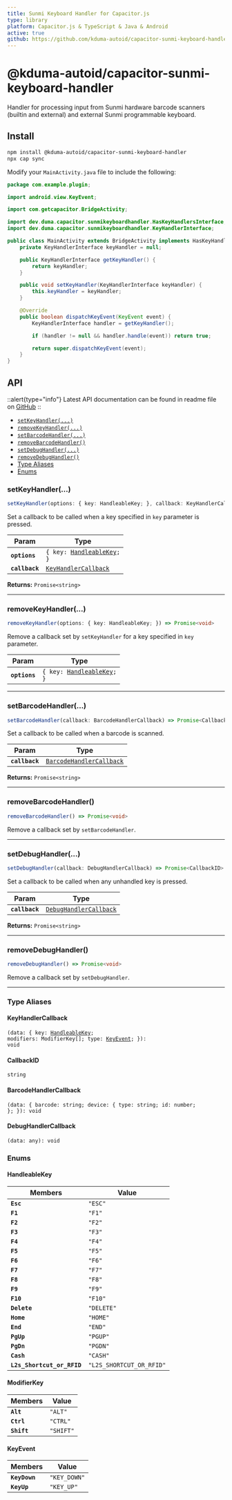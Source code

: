 ```yaml
---
title: Sunmi Keyboard Handler for Capacitor.js
type: library
platform: Capacitor.js & TypeScript & Java & Android
active: true
github: https://github.com/kduma-autoid/capacitor-sunmi-keyboard-handler
---
```


# @kduma-autoid/capacitor-sunmi-keyboard-handler

Handler for processing input from Sunmi hardware barcode scanners (builtin and external) and external Sunmi programmable keyboard.

## Install

```bash
npm install @kduma-autoid/capacitor-sunmi-keyboard-handler
npx cap sync
```

Modify your `MainActivity.java` file to include the following:

```java
package com.example.plugin;

import android.view.KeyEvent;

import com.getcapacitor.BridgeActivity;

import dev.duma.capacitor.sunmikeyboardhandler.HasKeyHandlersInterface;
import dev.duma.capacitor.sunmikeyboardhandler.KeyHandlerInterface;

public class MainActivity extends BridgeActivity implements HasKeyHandlersInterface {
    private KeyHandlerInterface keyHandler = null;

    public KeyHandlerInterface getKeyHandler() {
        return keyHandler;
    }

    public void setKeyHandler(KeyHandlerInterface keyHandler) {
        this.keyHandler = keyHandler;
    }

    @Override
    public boolean dispatchKeyEvent(KeyEvent event) {
        KeyHandlerInterface handler = getKeyHandler();

        if (handler != null && handler.handle(event)) return true;

        return super.dispatchKeyEvent(event);
    }
}
```

## API

::alert{type="info"}
Latest API documentation can be found in readme file on [GitHub](https://github.com/kduma-autoid/capacitor-sunmi-keyboard-handler/blob/main/README.md)
::

<docgen-index>

* [`setKeyHandler(...)`](#setkeyhandler)
* [`removeKeyHandler(...)`](#removekeyhandler)
* [`setBarcodeHandler(...)`](#setbarcodehandler)
* [`removeBarcodeHandler()`](#removebarcodehandler)
* [`setDebugHandler(...)`](#setdebughandler)
* [`removeDebugHandler()`](#removedebughandler)
* [Type Aliases](#type-aliases)
* [Enums](#enums)

</docgen-index>

<docgen-api>
<!--Update the source file JSDoc comments and rerun docgen to update the docs below-->

### setKeyHandler(...)

```typescript
setKeyHandler(options: { key: HandleableKey; }, callback: KeyHandlerCallback) => Promise<CallbackID>
```

Set a callback to be called when a key specified in `key` parameter is pressed.

| Param          | Type                                                              |
| -------------- | ----------------------------------------------------------------- |
| **`options`**  | <code>{ key: <a href="#handleablekey">HandleableKey</a>; }</code> |
| **`callback`** | <code><a href="#keyhandlercallback">KeyHandlerCallback</a></code> |

**Returns:** <code>Promise&lt;string&gt;</code>

--------------------


### removeKeyHandler(...)

```typescript
removeKeyHandler(options: { key: HandleableKey; }) => Promise<void>
```

Remove a callback set by `setKeyHandler` for a key specified in `key` parameter.

| Param         | Type                                                              |
| ------------- | ----------------------------------------------------------------- |
| **`options`** | <code>{ key: <a href="#handleablekey">HandleableKey</a>; }</code> |

--------------------


### setBarcodeHandler(...)

```typescript
setBarcodeHandler(callback: BarcodeHandlerCallback) => Promise<CallbackID>
```

Set a callback to be called when a barcode is scanned.

| Param          | Type                                                                      |
| -------------- | ------------------------------------------------------------------------- |
| **`callback`** | <code><a href="#barcodehandlercallback">BarcodeHandlerCallback</a></code> |

**Returns:** <code>Promise&lt;string&gt;</code>

--------------------


### removeBarcodeHandler()

```typescript
removeBarcodeHandler() => Promise<void>
```

Remove a callback set by `setBarcodeHandler`.

--------------------


### setDebugHandler(...)

```typescript
setDebugHandler(callback: DebugHandlerCallback) => Promise<CallbackID>
```

Set a callback to be called when any unhandled key is pressed.

| Param          | Type                                                                  |
| -------------- | --------------------------------------------------------------------- |
| **`callback`** | <code><a href="#debughandlercallback">DebugHandlerCallback</a></code> |

**Returns:** <code>Promise&lt;string&gt;</code>

--------------------


### removeDebugHandler()

```typescript
removeDebugHandler() => Promise<void>
```

Remove a callback set by `setDebugHandler`.

--------------------


### Type Aliases


#### KeyHandlerCallback

<code>(data: { key: <a href="#handleablekey">HandleableKey</a>; modifiers: ModifierKey[]; type: <a href="#keyevent">KeyEvent</a>; }): void</code>


#### CallbackID

<code>string</code>


#### BarcodeHandlerCallback

<code>(data: { barcode: string; device: { type: string; id: number; }; }): void</code>


#### DebugHandlerCallback

<code>(data: any): void</code>


### Enums


#### HandleableKey

| Members                    | Value                               |
| -------------------------- | ----------------------------------- |
| **`Esc`**                  | <code>"ESC"</code>                  |
| **`F1`**                   | <code>"F1"</code>                   |
| **`F2`**                   | <code>"F2"</code>                   |
| **`F3`**                   | <code>"F3"</code>                   |
| **`F4`**                   | <code>"F4"</code>                   |
| **`F5`**                   | <code>"F5"</code>                   |
| **`F6`**                   | <code>"F6"</code>                   |
| **`F7`**                   | <code>"F7"</code>                   |
| **`F8`**                   | <code>"F8"</code>                   |
| **`F9`**                   | <code>"F9"</code>                   |
| **`F10`**                  | <code>"F10"</code>                  |
| **`Delete`**               | <code>"DELETE"</code>               |
| **`Home`**                 | <code>"HOME"</code>                 |
| **`End`**                  | <code>"END"</code>                  |
| **`PgUp`**                 | <code>"PGUP"</code>                 |
| **`PgDn`**                 | <code>"PGDN"</code>                 |
| **`Cash`**                 | <code>"CASH"</code>                 |
| **`L2s_Shortcut_or_RFID`** | <code>"L2S_SHORTCUT_OR_RFID"</code> |


#### ModifierKey

| Members     | Value                |
| ----------- | -------------------- |
| **`Alt`**   | <code>"ALT"</code>   |
| **`Ctrl`**  | <code>"CTRL"</code>  |
| **`Shift`** | <code>"SHIFT"</code> |


#### KeyEvent

| Members       | Value                   |
| ------------- | ----------------------- |
| **`KeyDown`** | <code>"KEY_DOWN"</code> |
| **`KeyUp`**   | <code>"KEY_UP"</code>   |

</docgen-api>
